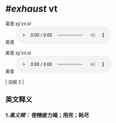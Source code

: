 # ***\#exhaust*** vt
英音 ɪɡ'zɔːst  
英音
<audio src="./media/exhaust-B.aac" controls="controls"></audio>

美音 ɪɡ'zɔːst  
美音
<audio src="./media/exhaust.aac" controls="controls"></audio>



| 词频 2 |  

英文释义
---
### 1.*高义频：* **使精疲力竭；用完；耗尽**  


